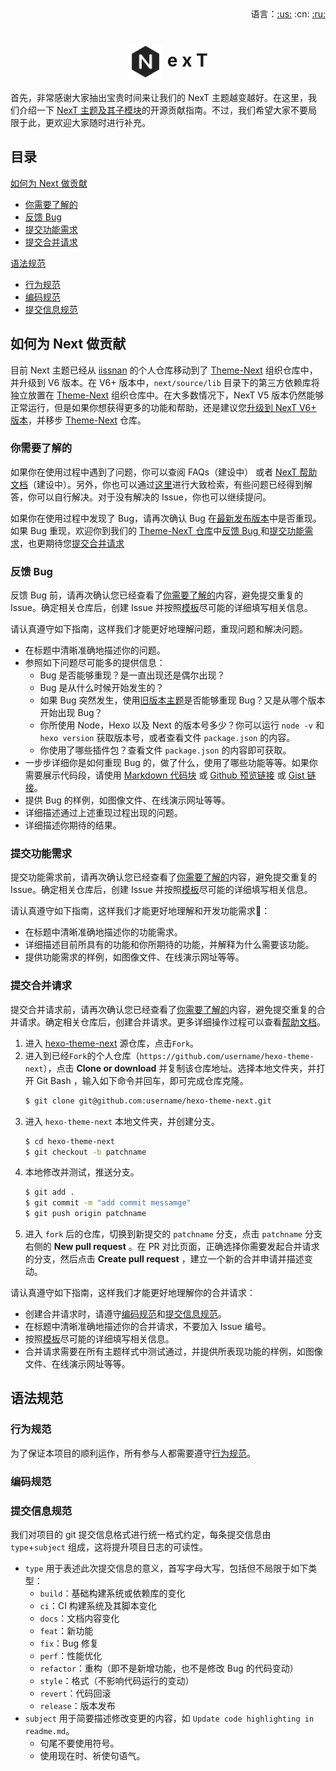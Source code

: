 <div align="right">语言：<a title="英语" href="../../.github/CONTRIBUTING.md">:us:</a>
:cn:
<a title="俄语" href="../ru/CONTRIBUTING.md">:ru:</a></div>

# <div align="center"><a title="Go to homepage" href="https://theme-next.org"><img align="center" width="56" height="56" src="https://raw.githubusercontent.com/theme-next/hexo-theme-next/master/source/images/logo.svg?sanitize=true"></a> e x T</div>

首先，非常感谢大家抽出宝贵时间来让我们的 NexT 主题越变越好。在这里，我们介绍一下 [NexT 主题及其子模块](https://github.com/theme-next)的开源贡献指南。不过，我们希望大家不要局限于此，更欢迎大家随时进行补充。

## 目录

[如何为 Next 做贡献](#how-can-i-contribute)

  * [你需要了解的](#before-submitting-an-issue)
  * [反馈 Bug](#reporting-bugs)
  * [提交功能需求](#suggesting-enhancements)
  * [提交合并请求](#submitting-a-pull-request)

[语法规范](#style-guides)

  * [行为规范](#coding-rules)
  * [编码规范](#coding-standards)
  * [提交信息规范](#commit-messages-rules)

<a name="how-can-i-contribute"></a>
## 如何为 Next 做贡献

目前 Next 主题已经从 [iissnan](https://github.com/iissnan/hexo-theme-next) 的个人仓库移动到了 [Theme-Next](https://github.com/theme-next) 组织仓库中，并升级到 V6 版本。在 V6+ 版本中，`next/source/lib` 目录下的第三方依赖库将独立放置在 [Theme-Next](https://github.com/theme-next) 组织仓库中。在大多数情况下，NexT V5 版本仍然能够正常运行，但是如果你想获得更多的功能和帮助，还是建议您[升级到 NexT V6+ 版本](https://github.com/theme-next/hexo-theme-next/blob/master/docs/UPDATE-FROM-5.1.X.md)，并移步 [Theme-Next](https://github.com/theme-next/hexo-theme-next) 仓库。

<a name="before-submitting-an-issue"></a>
### 你需要了解的

如果你在使用过程中遇到了问题，你可以查阅 FAQs（建设中） 或者 [NexT 帮助文档](https://theme-next.org/docs/)（建设中）。另外，你也可以通过[这里](https://github.com/theme-next/hexo-theme-next/search?q=&type=Issues&utf8=%E2%9C%93)进行大致检索，有些问题已经得到解答，你可以自行解决。对于没有解决的 Issue，你也可以继续提问。

如果你在使用过程中发现了 Bug，请再次确认 Bug 在[最新发布版本](https://github.com/theme-next/hexo-theme-next/releases/latest)中是否重现。如果 Bug 重现，欢迎你到我们的 [Theme-NexT 仓库](https://github.com/theme-next/hexo-theme-next)中[反馈 Bug ](#reporting-bugs) 和[提交功能需求](#suggesting-enhancements)，也更期待您[提交合并请求](#submitting-a-pull-request)

<a name="reporting-bugs"></a>
### 反馈 Bug

反馈 Bug 前，请再次确认您已经查看了[你需要了解的](#before-submitting-an-issue)内容，避免提交重复的 Issue。确定相关仓库后，创建 Issue 并按照[模板](../../.github/ISSUE_TEMPLATE.md)尽可能的详细填写相关信息。

请认真遵守如下指南，这样我们才能更好地理解问题，重现问题和解决问题。

* 在标题中清晰准确地描述你的问题。
* 参照如下问题尽可能多的提供信息：
    * Bug 是否能够重现？是一直出现还是偶尔出现？
    * Bug 是从什么时候开始发生的？
    * 如果 Bug 突然发生，使用[旧版本主题](https://github.com/theme-next/hexo-theme-next/releases)是否能够重现 Bug？又是从哪个版本开始出现 Bug？
    * 你所使用 Node，Hexo 以及 Next 的版本号多少？你可以运行 `node -v` 和 `hexo version` 获取版本号，或者查看文件 `package.json` 的内容。
    * 你使用了哪些插件包？查看文件 `package.json` 的内容即可获取。
* 一步步详细你是如何重现 Bug 的，做了什么，使用了哪些功能等等。如果你需要展示代码段，请使用 [Markdown 代码块](https://help.github.com/articles/creating-and-highlighting-code-blocks/) 或 [Github 预览链接](https://help.github.com/articles/creating-a-permanent-link-to-a-code-snippet/) 或 [Gist 链接](https://gist.github.com/)。
* 提供 Bug 的样例，如图像文件、在线演示网址等等。
* 详细描述通过上述重现过程出现的问题。
* 详细描述你期待的结果。

<a name="suggesting-enhancements"></a>
### 提交功能需求

提交功能需求前，请再次确认您已经查看了[你需要了解的](#before-submitting-an-issue)内容，避免提交重复的 Issue。确定相关仓库后，创建 Issue 并按照[模板](../../.github/ISSUE_TEMPLATE.md)尽可能的详细填写相关信息。

请认真遵守如下指南，这样我们才能更好地理解和开发功能需求:pencil:：

* 在标题中清晰准确地描述你的功能需求。
* 详细描述目前所具有的功能和你所期待的功能，并解释为什么需要该功能。
* 提供功能需求的样例，如图像文件、在线演示网址等等。

<a name="submitting-a-pull-request"></a>
### 提交合并请求

提交合并请求前，请再次确认您已经查看了[你需要了解的](#before-submitting-an-issue)内容，避免提交重复的合并请求。确定相关仓库后，创建合并请求。更多详细操作过程可以查看[帮助文档](https://help.github.com/articles/creating-a-pull-request/)。

1. 进入 [hexo-theme-next](https://github.com/theme-next/hexo-theme-next) 源仓库，点击`Fork`。
2. 进入到已经`Fork`的个人仓库（`https://github.com/username/hexo-theme-next`），点击 **Clone or download** 并复制该仓库地址。选择本地文件夹，并打开 Git Bash ，输入如下命令并回车，即可完成仓库克隆。
    ```bash
    $ git clone git@github.com:username/hexo-theme-next.git
    ```
3. 进入 `hexo-theme-next` 本地文件夹，并创建分支。
    ```bash
    $ cd hexo-theme-next
    $ git checkout -b patchname
    ```
4. 本地修改并测试，推送分支。
    ```bash
    $ git add .
    $ git commit -m "add commit messamge"
    $ git push origin patchname
    ```
5. 进入 `fork` 后的仓库，切换到新提交的 `patchname` 分支，点击 `patchname` 分支右侧的 **New pull request** 。在 PR 对比页面，正确选择你需要发起合并请求的分支，然后点击 **Create pull request** ，建立一个新的合并申请并描述变动。

请认真遵守如下指南，这样我们才能更好地理解你的合并请求：

* 创建合并请求时，请遵守[编码规范](#coding-rules)和[提交信息规范](#commit-messages-rules)。
* 在标题中清晰准确地描述你的合并请求，不要加入 Issue 编号。
* 按照[模板](../../.github/PULL_REQUEST_TEMPLATE.md)尽可能的详细填写相关信息。
* 合并请求需要在所有主题样式中测试通过，并提供所表现功能的样例，如图像文件、在线演示网址等等。

<a name="style-guides"></a>
## 语法规范

<a name="coding-rules"></a>
### 行为规范

为了保证本项目的顺利运作，所有参与人都需要遵守[行为规范](CODE_OF_CONDUCT.md)。

<a name="coding-standards"></a>
### 编码规范

<a name="commit-messages-rules"></a>
### 提交信息规范

我们对项目的 git 提交信息格式进行统一格式约定，每条提交信息由 `type`+`subject` 组成，这将提升项目日志的可读性。

- `type` 用于表述此次提交信息的意义，首写字母大写，包括但不局限于如下类型：
    * `build`：基础构建系统或依赖库的变化
    * `ci`：CI 构建系统及其脚本变化
    * `docs`：文档内容变化
    * `feat`：新功能
    * `fix`：Bug 修复
    * `perf`：性能优化
    * `refactor`：重构（即不是新增功能，也不是修改 Bug 的代码变动）
    * `style`：格式（不影响代码运行的变动）
    * `revert`：代码回滚
    * `release`：版本发布
- `subject` 用于简要描述修改变更的内容，如 `Update code highlighting in readme.md`。
    * 句尾不要使用符号。
    * 使用现在时、祈使句语气。
